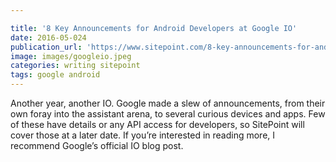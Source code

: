 ```yaml
---

title: '8 Key Announcements for Android Developers at Google IO'
date: 2016-05-024
publication_url: 'https://www.sitepoint.com/8-key-announcements-for-android-developers-at-google-io/'
image: images/googleio.jpeg
categories: writing sitepoint
tags: google android
---
```


Another year, another IO. Google made a slew of announcements, from their own foray into the assistant arena, to several curious devices and apps. Few of these have details or any API access for developers, so SitePoint will cover those at a later date. If you’re interested in reading more, I recommend Google’s official IO blog post.

